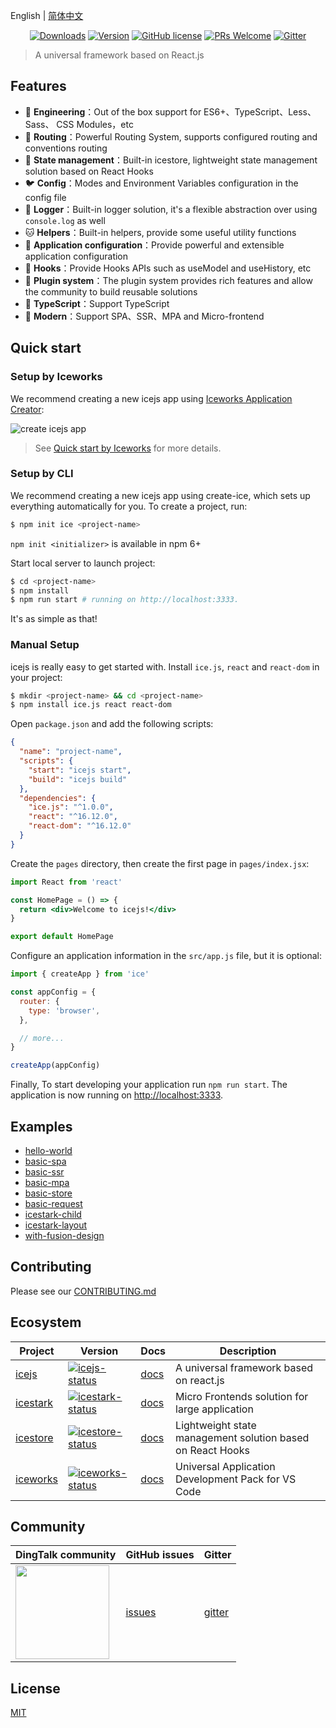 English | [简体中文](./README_zh-CN.md)

<p align="center">
  <a href="https://www.npmjs.com/package/ice.js"><img src="https://badgen.net/npm/dm/ice.js" alt="Downloads"></a>
  <a href="https://www.npmjs.com/package/ice.js"><img src="https://badgen.net/npm/v/ice.js" alt="Version"></a>
  <a href="/LICENSE"><img src="https://img.shields.io/badge/license-MIT-blue.svg" alt="GitHub license" /></a>
  <a href="https://github.com/alibaba/ice/pulls"><img src="https://img.shields.io/badge/PRs-welcome-brightgreen.svg" alt="PRs Welcome" /></a>
  <a href="https://gitter.im/alibaba/ice"><img src="https://badges.gitter.im/alibaba/ice.svg" alt="Gitter" /></a>
</p>

> A universal framework based on React.js

## Features

- 🐒 **Engineering**：Out of the box support for ES6+、TypeScript、Less、Sass、 CSS Modules，etc
- 🦊 **Routing**：Powerful Routing System, supports configured routing and conventions routing
- 🐯 **State management**：Built-in icestore, lightweight state management solution based on React Hooks
- 🐦 **Config**：Modes and Environment Variables configuration in the config file
- 🐶 **Logger**：Built-in logger solution, it's a flexible abstraction over using `console.log` as well
- 🐱 **Helpers**：Built-in helpers, provide some useful utility functions
- 🦁 **Application configuration**：Provide powerful and extensible application configuration
- 🐴 **Hooks**：Provide Hooks APIs such as useModel and useHistory, etc
- 🐌 **Plugin system**：The plugin system provides rich features and allow the community to build reusable solutions
- 🐘 **TypeScript**：Support TypeScript
- 🐂 **Modern**：Support SPA、SSR、MPA and Micro-frontend

## Quick start

### Setup by Iceworks

We recommend creating a new icejs app using [Iceworks Application Creator](https://marketplace.visualstudio.com/items?itemName=iceworks-team.iceworks-project-creator):

![create icejs app](https://img.alicdn.com/tfs/TB1tyMVLFP7gK0jSZFjXXc5aXXa-960-600.gif)

> See [Quick start by Iceworks](https://ice.work/docs/iceworks/quick-start) for more details.

### Setup by CLI

We recommend creating a new icejs app using create-ice, which sets up everything automatically for you. To create a project, run:

```bash
$ npm init ice <project-name>
```

`npm init <initializer>` is available in npm 6+

Start local server to launch project:

```bash
$ cd <project-name>
$ npm install
$ npm run start # running on http://localhost:3333.
```

It's as simple as that!

### Manual Setup

icejs is really easy to get started with. Install `ice.js`, `react` and `react-dom` in your project:

```bash
$ mkdir <project-name> && cd <project-name>
$ npm install ice.js react react-dom
```

Open `package.json` and add the following scripts:

```json
{
  "name": "project-name",
  "scripts": {
    "start": "icejs start",
    "build": "icejs build"
  },
  "dependencies": {
    "ice.js": "^1.0.0",
    "react": "^16.12.0",
    "react-dom": "^16.12.0"
  }
}
```

Create the `pages` directory, then create the first page in `pages/index.jsx`:

```jsx
import React from 'react'

const HomePage = () => {
  return <div>Welcome to icejs!</div>
}

export default HomePage
```

Configure an application information in the `src/app.js` file, but it is optional:

```js
import { createApp } from 'ice'

const appConfig = {
  router: {
    type: 'browser',
  },

  // more...
}

createApp(appConfig)
```

Finally, To start developing your application run `npm run start`. The application is now running on [http://localhost:3333](http://localhost:3333).

## Examples

- [hello-world](https://codesandbox.io/s/github/ice-lab/icejs/tree/master/examples/hello-world)
- [basic-spa](https://codesandbox.io/s/github/ice-lab/icejs/tree/master/examples/basic-spa)
- [basic-ssr](https://codesandbox.io/s/github/ice-lab/icejs/tree/master/examples/basic-ssr)
- [basic-mpa](https://codesandbox.io/s/github/ice-lab/icejs/tree/master/examples/basic-mpa)
- [basic-store](https://codesandbox.io/s/github/ice-lab/icejs/tree/master/examples/basic-store)
- [basic-request](https://codesandbox.io/s/github/ice-lab/icejs/tree/master/examples/basic-request)
- [icestark-child](https://codesandbox.io/s/github/ice-lab/icejs/tree/master/examples/icestark-child)
- [icestark-layout](https://codesandbox.io/s/github/ice-lab/icejs/tree/master/examples/icestark-layout)
- [with-fusion-design](https://codesandbox.io/s/github/ice-lab/icejs/tree/master/examples/with-fusion-design)

## Contributing

Please see our [CONTRIBUTING.md](/.github/CONTRIBUTING.md)

## Ecosystem

|    Project         |    Version                                 |     Docs    |   Description       |
|----------------|-----------------------------------------|--------------|-----------|
| [icejs] | [![icejs-status]][icejs-package] | [docs][icejs-docs] |A universal framework based on react.js|
| [icestark] | [![icestark-status]][icestark-package] | [docs][icestark-docs] |Micro Frontends solution for large application|
| [icestore] | [![icestore-status]][icestore-package] | [docs][icestore-docs] |Lightweight state management solution based on React Hooks|
| [iceworks]| [![iceworks-status]][iceworks-package] | [docs][iceworks-docs] | Universal Application Development Pack for VS Code |

[icejs]: https://github.com/alibaba/ice
[icestark]: https://github.com/ice-lab/icestark
[icestore]: https://github.com/ice-lab/icestore
[iceworks]: https://github.com/ice-lab/iceworks

[icejs-status]: https://img.shields.io/npm/v/ice.js.svg
[icestark-status]: https://img.shields.io/npm/v/@ice/stark.svg
[icestore-status]: https://img.shields.io/npm/v/@ice/store.svg
[iceworks-status]: https://vsmarketplacebadge.apphb.com/version/iceworks-team.iceworks.svg

[icejs-package]: https://npmjs.com/package/ice.js
[icestark-package]: https://npmjs.com/package/@ice/stark
[icestore-package]: https://npmjs.com/package/@ice/store
[iceworks-package]: https://marketplace.visualstudio.com/items?itemName=iceworks-team.iceworks

[icejs-docs]: https://ice.work/docs/guide/intro
[icestark-docs]: https://ice.work/docs/icestark/guide/about
[icestore-docs]: https://github.com/ice-lab/icestore#icestore
[iceworks-docs]: https://ice.work/docs/iceworks/about

## Community

| DingTalk community                               | GitHub issues |  Gitter |
|-------------------------------------|--------------|---------|
| <a href="https://ice.alicdn.com/assets/images/qrcode.png"><img src="https://ice.alicdn.com/assets/images/qrcode.png" width="150" /></a> | [issues]     | [gitter]|

[issues]: https://github.com/alibaba/ice/issues
[gitter]: https://gitter.im/alibaba/ice

## License

[MIT](/LICENSE)

